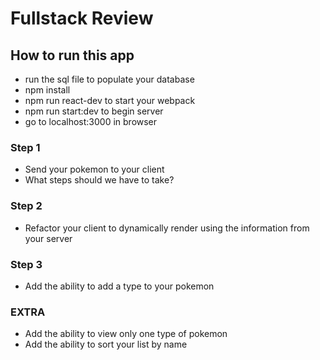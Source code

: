 # Fullstack Review

## How to run this app
- run the sql file to populate your database
- npm install
- npm run react-dev to start your webpack
- npm run start:dev to begin server
- go to localhost:3000 in browser

### Step 1
- Send your pokemon to your client
- What steps should we have to take?

### Step 2 
- Refactor your client to dynamically render using the information from your server

### Step 3
- Add the ability to add a type to your pokemon

### EXTRA
- Add the ability to view only one type of pokemon
- Add the ability to sort your list by name


